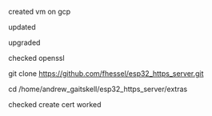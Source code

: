 created vm on gcp

updated

upgraded

checked openssl

git clone https://github.com/fhessel/esp32_https_server.git


cd /home/andrew_gaitskell/esp32_https_server/extras

checked create cert worked

